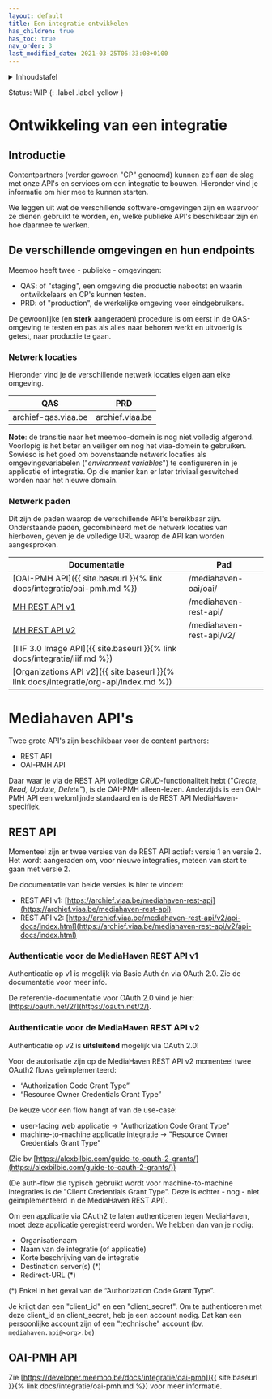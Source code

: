```yaml
---
layout: default
title: Een integratie ontwikkelen
has_children: true
has_toc: true
nav_order: 3
last_modified_date: 2021-03-25T06:33:08+0100
---
```


<details markdown="block">
  <summary>
    Inhoudstafel
  </summary>
  {: .text-delta }
1. TOC
{:toc}
</details>

Status: WIP
{: .label .label-yellow }

# Ontwikkeling van een integratie

## Introductie

Contentpartners (verder gewoon "CP" genoemd) kunnen zelf aan de slag met onze
API's en services om een integratie te bouwen. Hieronder vind je informatie om
hier mee te kunnen starten.

We leggen uit wat de verschillende software-omgevingen zijn en waarvoor ze
dienen gebruikt te worden, en, welke publieke API's beschikbaar zijn en hoe
daarmee te werken.

## De verschillende omgevingen en hun endpoints

Meemoo heeft twee - publieke - omgevingen:

- QAS: of "staging", een omgeving die productie nabootst en waarin
  ontwikkelaars en CP's kunnen testen.
- PRD: of "production", de werkelijke omgeving voor eindgebruikers.

De gewoonlijke (en **sterk** aangeraden) procedure is om eerst in de
QAS-omgeving te testen en pas als alles naar behoren werkt en uitvoerig is
getest, naar productie te gaan.

### Netwerk locaties

Hieronder vind je de verschillende netwerk locaties eigen aan elke omgeving.

| QAS                 | PRD             |
|---------------------|-----------------|
| archief-qas.viaa.be | archief.viaa.be |

**Note**: de transitie naar het meemoo-domein is nog niet volledig afgerond.
Voorlopig is het beter en veiliger om nog het viaa-domein te gebruiken. Sowieso
is het goed om bovenstaande netwerk locaties als omgevingsvariabelen
("_environment variables_") te configureren in je applicatie of integratie. Op
die manier kan er later triviaal geswitched worden naar het nieuwe domain.

### Netwerk paden

Dit zijn de paden waarop de verschillende API's bereikbaar zijn. Onderstaande
paden, gecombineerd met de netwerk locaties van hierboven, geven je de
volledige URL waarop de API kan worden aangesproken.

| Documentatie            | Pad                      |
|----------------|--------------------------|
| [OAI-PMH API]({{ site.baseurl }}{% link docs/integratie/oai-pmh.md %})     | /mediahaven-oai/oai/     |
| [MH REST API v1](https://archief.viaa.be/mediahaven-rest-api/) | /mediahaven-rest-api/    | 
| [MH REST API v2](https://archief.viaa.be/mediahaven-rest-api/v2/api-docs/) | /mediahaven-rest-api/v2/ |
| [IIIF 3.0 Image API]({{ site.baseurl }}{% link docs/integratie/iiif.md %}) |                      | 
| [Organizations API v2]({{ site.baseurl }}{% link docs/integratie/org-api/index.md %}) |                       | 

# Mediahaven API's

Twee grote API's zijn beschikbaar voor de content partners:

- REST API
- OAI-PMH API

Daar waar je via de REST API volledige _CRUD_-functionaliteit hebt ("_Create,
Read, Update, Delete_"), is de OAI-PMH alleen-lezen. Anderzijds is een OAI-PMH
API een welomlijnde standaard en is de REST API MediaHaven-specifiek.

## REST API

Momenteel zijn er twee versies van de REST API actief: versie 1 en versie 2.
Het wordt aangeraden om, voor nieuwe integraties, meteen van start te gaan met
versie 2.

De documentatie van beide versies is hier te vinden:

- REST API v1:
  [https://archief.viaa.be/mediahaven-rest-api](https://archief.viaa.be/mediahaven-rest-api)
- REST API v2:
  [https://archief.viaa.be/mediahaven-rest-api/v2/api-docs/index.html](https://archief.viaa.be/mediahaven-rest-api/v2/api-docs/index.html)

### Authenticatie voor de MediaHaven REST API v1

Authenticatie op v1 is mogelijk via Basic Auth én via OAuth 2.0. Zie de
documentatie voor meer info.

De referentie-documentatie voor OAuth 2.0 vind je hier:
[https://oauth.net/2/](https://oauth.net/2/).

### Authenticatie voor de MediaHaven REST API v2

Authenticatie op v2 is **uitsluitend** mogelijk via OAuth 2.0!

Voor de autorisatie zijn op de MediaHaven REST API v2 momenteel twee
OAuth2 flows geïmplementeerd:

- “Authorization Code Grant Type”
- “Resource Owner Credentials Grant Type”

De keuze voor een flow hangt af van de use-case:

- user-facing web applicatie → "Authorization Code Grant Type"
- machine-to-machine applicatie integratie → "Resource Owner Credentials Grant
  Type"

(Zie bv [https://alexbilbie.com/guide-to-oauth-2-grants/](https://alexbilbie.com/guide-to-oauth-2-grants/))

(De auth-flow die typisch gebruikt wordt voor machine-to-machine integraties is
de "Client Credentials Grant Type". Deze is echter - nog - niet geïmplementeerd
in de MediaHaven REST API).

Om een applicatie via OAuth2 te laten authenticeren tegen MediaHaven, moet deze
applicatie geregistreerd worden. We hebben dan van je nodig:

- Organisatienaam
- Naam van de integratie (of applicatie)
- Korte beschrijving van de integratie
- Destination server(s) (*)
- Redirect-URL (*)

(*) Enkel in het geval van de “Authorization Code Grant Type”.

Je krijgt dan een "client_id" en een "client_secret". Om te authenticeren met
deze client_id en client_secret, heb je een account nodig. Dat kan een
persoonlijke account zijn of een "technische" account (bv. `mediahaven.api@<org>.be`)

## OAI-PMH API

Zie [https://developer.meemoo.be/docs/integratie/oai-pmh]({{ site.baseurl }}{% link docs/integratie/oai-pmh.md %}) voor meer informatie.
